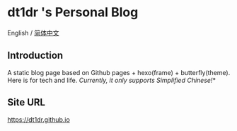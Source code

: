 # dt1dr 's Personal Blog 
English / [简体中文](/README.zh-CN.md)


## Introduction
A static blog page based on Github pages + hexo(frame) + butterfly(theme). Here is for tech and life. 
*Currently, it only supports Simplified Chinese!**

## Site URL
https://dt1dr.github.io